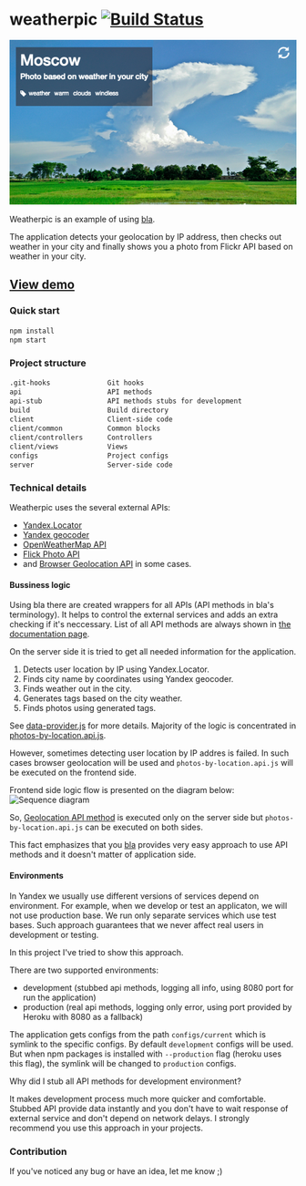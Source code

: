 # weatherpic [![Build Status](https://travis-ci.org/baby-loris/weatherpic.svg?branch=master)](https://travis-ci.org/baby-loris/weatherpic)
![Weatherpic](weatherpic.png)

Weatherpic is an example of using [bla](https://github.com/baby-loris/bla).

The application detects your geolocation by IP address, then checks out weather in your city and finally shows you a photo from Flickr API based on weather in your city.

## [View demo](http://weatherpic.herokuapp.com/)

### Quick start
```
npm install
npm start
```

### Project structure
```
.git-hooks              Git hooks
api                     API methods
api-stub                API methods stubs for development
build                   Build directory
client                  Client-side code
client/common           Common blocks
client/controllers      Controllers
client/views            Views
configs                 Project configs
server                  Server-side code
```

### Technical details
Weatherpic uses the several external APIs:
  * [Yandex.Locator](http://api.yandex.ru/locator/)
  * [Yandex geocoder](http://api.yandex.com/maps/doc/geocoder/)
  * [OpenWeatherMap API](http://openweathermap.org/api)
  * [Flick Photo API](https://www.flickr.com/services/api/)
  * and [Browser Geolocation API](https://developer.mozilla.org/en-US/docs/Web/API/Geolocation/Using_geolocation) in some cases.

#### Bussiness logic
Using bla there are created wrappers for all APIs (API methods in bla's terminology). It helps to control the external services and adds an extra checking if it's neccessary. List of all API methods are always shown in [the documentation page](http://weatherpic.herokuapp.com/api).

On the server side it is tried to get all needed information for the application.

  1. Detects user location by IP using Yandex.Locator.
  2. Finds city name by coordinates using Yandex geocoder.
  3. Finds weather out in the city.
  4. Generates tags based on the city weather.
  5. Finds photos using generated tags.

See [data-provider.js](server/lib/data-provider.js) for more details. Majority of the logic is concentrated in [photos-by-location.api.js](api/photos-by-location.api.js).

However, sometimes detecting user location by IP addres is failed. In such cases browser geolocation will be used and ```photos-by-location.api.js``` will be executed on the frontend side.

Frontend side logic flow is presented on the diagram below:
![Sequence diagram](http://www.plantuml.com/plantuml/png/ZP313e8m44Jl_OezsaJy00uag6V2oQkfj04IP4cx4J_VjY3GgectPcPdtcxpYb33KUDeb6PiVa2ImGsH6Akq4gGW7mRc16VODwJGgt4dyLwWL3oo30czHi-2HAdnqKeBS0DsRglvgkz6hOWvPPWLI2P62jAg2w5iaF24FMdikXKIoS7AUz_0mufbooYvb0Khxrp3ON2wuJyZM_xLD3WMwadU-ODYxvye9Eetezp-nGV2hnDUTMdjzqRHRBMcMtoElm00)

So, [Geolocation API method](api/geolocation.api.js) is executed only on the server side but ```photos-by-location.api.js``` can be executed on both sides.

This fact emphasizes that you [bla](https://github.com/baby-loris/bla) provides very easy approach to use API methods and it doesn't matter of application side.

#### Environments
In Yandex we usually use different versions of services depend on environment. For example, when we develop or test an applicaton, we will not use production base. We run only separate services which use test bases. Such approach guarantees that we never affect real users in development or testing.

In this project I've tried to show this approach.

There are two supported environments:

  * development (stubbed api methods, logging all info, using 8080 port for run the application)
  * production (real api methods, logging only error, using port provided by Heroku with 8080 as a fallback)

The application gets configs from the path ```configs/current``` which is symlink to the specific configs. By default ```development``` configs will be used. But when npm packages is installed with ```--production``` flag (heroku uses this flag), the symlink will be changed to ```production``` configs.

Why did I stub all API methods for development environment?

It makes development process much more quicker and comfortable. Stubbed API provide data instantly and you don't have to wait response of external service and don't depend on network delays. I strongly recommend you use this approach in your projects.

### Contribution
If you've noticed any bug or have an idea, let me know ;)
